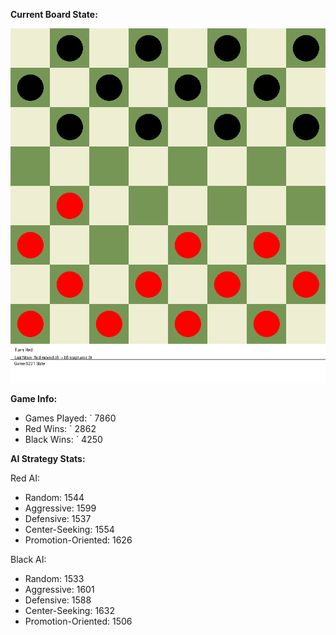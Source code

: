 
**Current Board State:**  
<!-- START_GIF -->
![Checkers Game](./checkers_game.gif)
<!-- END_GIF -->

**Game Info:**  
- Games Played: `<!-- GAMES_PLAYED --> 7860
- Red Wins: `<!-- RED_WINS --> 2862
- Black Wins: `<!-- BLACK_WINS --> 4250

<!-- AI_STATS -->
**AI Strategy Stats:**

Red AI:
- Random: 1544
- Aggressive: 1599
- Defensive: 1537
- Center-Seeking: 1554
- Promotion-Oriented: 1626

Black AI:
- Random: 1533
- Aggressive: 1601
- Defensive: 1588
- Center-Seeking: 1632
- Promotion-Oriented: 1506
